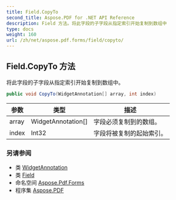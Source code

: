 ```yaml
---
title: Field.CopyTo
second_title: Aspose.PDF for .NET API Reference
description: Field 方法。将此字段的子字段从指定索引开始复制到数组中
type: docs
weight: 160
url: /zh/net/aspose.pdf.forms/field/copyto/
---
```

## Field.CopyTo 方法

将此字段的子字段从指定索引开始复制到数组中。

```csharp
public void CopyTo(WidgetAnnotation[] array, int index)
```

| 参数 | 类型 | 描述 |
| --- | --- | --- |
| array | WidgetAnnotation[] | 字段必须复制到的数组。 |
| index | Int32 | 字段将被复制的起始索引。 |

### 另请参阅

* 类 [WidgetAnnotation](../../../aspose.pdf.annotations/widgetannotation/)
* 类 [Field](../)
* 命名空间 [Aspose.Pdf.Forms](../../../aspose.pdf.forms/)
* 程序集 [Aspose.PDF](../../../)